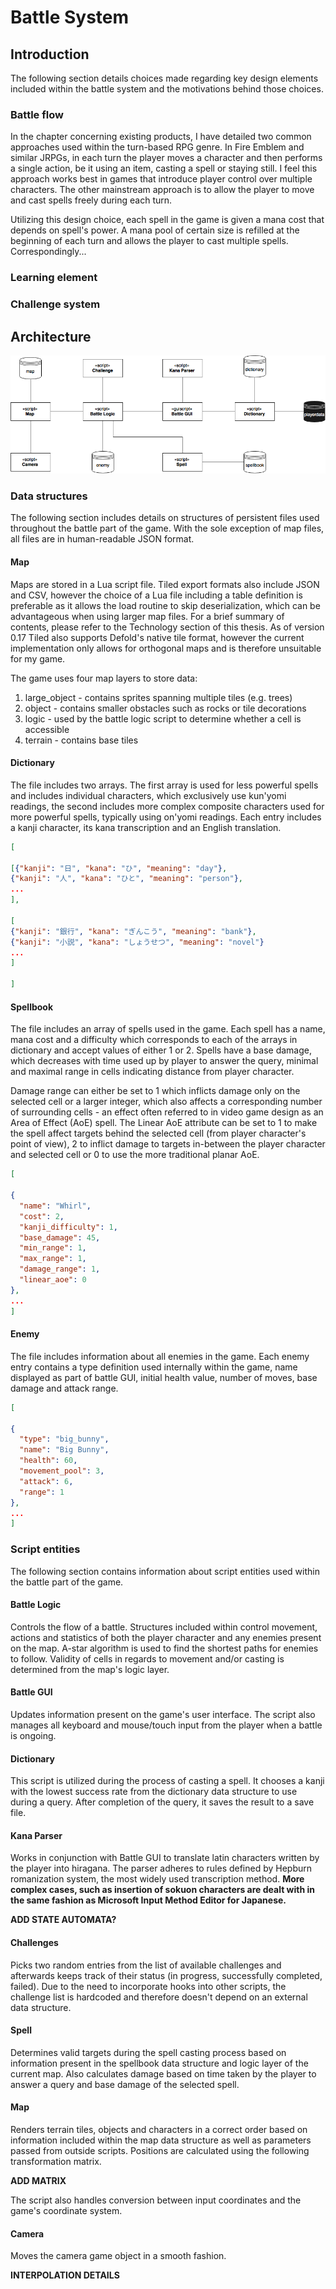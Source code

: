 # Battle System

## Introduction

The following section details choices made regarding key design elements included within the battle system and the motivations behind those choices.

### Battle flow

In the chapter concerning existing products, I have detailed two common approaches used within the turn-based RPG genre. In Fire Emblem and similar JRPGs, in each turn the player moves a character and then performs a single action, be it using an item, casting a spell or staying still. I feel this approach works best in games that introduce player control over multiple characters. The other mainstream approach is to allow the player to move and cast spells freely during each turn.

Utilizing this design choice, each spell in the game is given a mana cost that depends on spell's power. A mana pool of certain size is refilled at the beginning of each turn and allows the player to cast multiple spells.
Correspondingly...

### Learning element
[//]: <> (spelldifficulty)

### Challenge system

## Architecture

![Architecture diagram](images/diagram_battle.png)

### Data structures

The following section includes details on structures of persistent files used throughout the battle part of the game. With the sole exception of map files, all files are in human-readable JSON format.

#### Map

Maps are stored in a Lua script file. Tiled export formats also include JSON and CSV, however the choice of a Lua file including a table definition is preferable as it allows the load routine to skip deserialization, which can be advantageous when using larger map files. For a brief summary of contents, please refer to the Technology section of this thesis. As of version 0.17 Tiled also supports Defold's native tile format, however the current implementation only allows for orthogonal maps and is therefore unsuitable for my game.

The game uses four map layers to store data:

1. large_object - contains sprites spanning multiple tiles (e.g. trees)
2. object - contains smaller obstacles such as rocks or tile decorations
3. logic - used by the battle logic script to determine whether a cell is accessible
4. terrain - contains base tiles

#### Dictionary

The file includes two arrays. The first array is used for less powerful spells and includes individual characters, which exclusively use kun'yomi readings, the second includes more complex composite characters used for more powerful spells, typically using on'yomi readings. Each entry includes a kanji character, its kana transcription and an English translation.

```JSON
[

[{"kanji": "日", "kana": "ひ", "meaning": "day"},
{"kanji": "人", "kana": "ひと", "meaning": "person"},
...
],

[
{"kanji": "銀行", "kana": "ぎんこう", "meaning": "bank"},
{"kanji": "小説", "kana": "しょうせつ", "meaning": "novel"}
...
]

]
```

#### Spellbook

The file includes an array of spells used in the game. Each spell has a name, mana cost and a difficulty which corresponds to each of the arrays in dictionary and accept values of either 1 or 2. Spells have a base damage, which decreases with time used up by player to answer the query, minimal and maximal range in cells indicating distance from player character.

Damage range can either be set to 1 which inflicts damage only on the selected cell or a larger integer, which also affects a corresponding number of surrounding cells - an effect often referred to in video game design as an Area of Effect (AoE) spell. The Linear AoE attribute can be set to 1 to make the spell affect targets behind the selected cell (from player character's point of view), 2 to inflict damage to targets in-between the player character and selected cell or 0 to use the more traditional planar AoE.

```JSON
[

{
  "name": "Whirl",
  "cost": 2,
  "kanji_difficulty": 1,
  "base_damage": 45,
  "min_range": 1,
  "max_range": 1,
  "damage_range": 1,
  "linear_aoe": 0
},
...
]
```
#### Enemy

The file includes information about all enemies in the game. Each enemy entry contains a type definition used internally within the game, name displayed as part of battle GUI, initial health value, number of moves, base damage and attack range.

```JSON
[

{
  "type": "big_bunny",
  "name": "Big Bunny",
  "health": 60,
  "movement_pool": 3,
  "attack": 6,
  "range": 1
},
...
]
```

### Script entities

The following section contains information about script entities used within the battle part of the game.

#### Battle Logic

Controls the flow of a battle. Structures included within control movement, actions and statistics of both the player character and any enemies present on the map. A-star algorithm is used to find the shortest paths for enemies to follow. Validity of cells in regards to movement and/or casting is determined from the map's logic layer.

#### Battle GUI

Updates information present on the game's user interface. The script also manages all keyboard and mouse/touch input from the player when a battle is ongoing.

#### Dictionary

This script is utilized during the process of casting a spell. It chooses a kanji with the lowest success rate from the dictionary data structure to use during a query. After completion of the query, it saves the result to a save file.

#### Kana Parser

Works in conjunction with Battle GUI to translate latin characters written by the player into hiragana. The parser adheres to rules defined by Hepburn romanization system, the most widely used transcription method. **More complex cases, such as insertion of sokuon characters are dealt with in the same fashion as Microsoft Input Method Editor for Japanese.**

**ADD STATE AUTOMATA?**

#### Challenges

Picks two random entries from the list of available challenges and afterwards keeps track of their status (in progress, successfully completed, failed). Due to the need to incorporate hooks into other scripts, the challenge list is hardcoded and therefore doesn't depend on an external data structure.

#### Spell

Determines valid targets during the spell casting process based on information present in the spellbook data structure and logic layer of the current map. Also calculates damage based on time taken by the player to answer a query and base damage of the selected spell.

#### Map

Renders terrain tiles, objects and characters in a correct order based on information included within the map data structure as well as parameters passed from outside scripts. Positions are calculated using the following transformation matrix.

**ADD MATRIX**

The script also handles conversion between input coordinates and the game's coordinate system.

#### Camera

Moves the camera game object in a smooth fashion.

**INTERPOLATION DETAILS**
